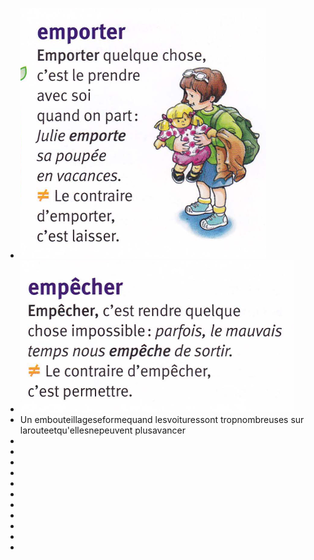 - ![image.png](../assets/image_1746088264930_0.png)
- ![image.png](../assets/image_1746088326611_0.png)
- Un embouteillageseformequand
   lesvoituressont tropnombreuses
   sur larouteetqu'ellesnepeuvent
   plusavancer
-
-
-
-
-
-
-
-
-
-
-